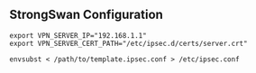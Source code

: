 ## StrongSwan Configuration

```
export VPN_SERVER_IP="192.168.1.1"
export VPN_SERVER_CERT_PATH="/etc/ipsec.d/certs/server.crt"

envsubst < /path/to/template.ipsec.conf > /etc/ipsec.conf
```